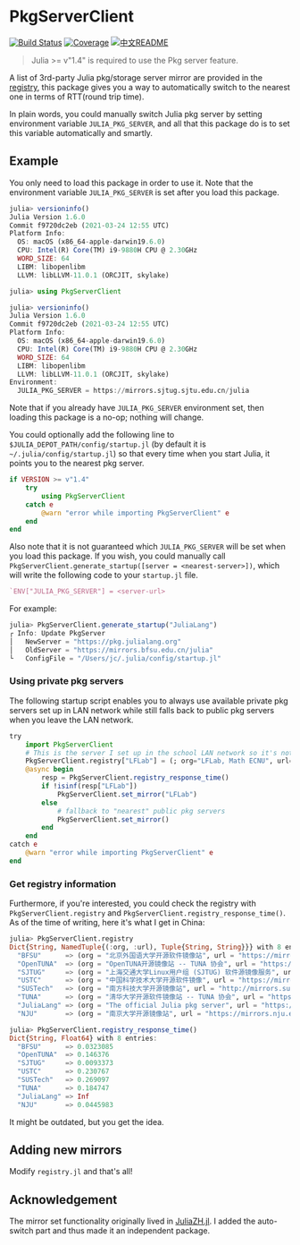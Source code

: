# PkgServerClient

[![Build Status](https://github.com/johnnychen94/PkgServerClient.jl/workflows/CI/badge.svg)](https://github.com/johnnychen94/PkgServerClient.jl/actions)
[![Coverage](https://codecov.io/gh/johnnychen94/PkgServerClient.jl/branch/master/graph/badge.svg)](https://codecov.io/gh/johnnychen94/PkgServerClient.jl)
[![中文README](https://img.shields.io/badge/README-%E4%B8%AD%E6%96%87-blue)](README_zh.md)

> Julia >= v"1.4" is required to use the Pkg server feature.

A list of 3rd-party Julia pkg/storage server mirror are provided in the [registry](src/registry.jl),
this package gives you a way to automatically switch to the nearest one in terms of RTT(round trip time).

In plain words, you could manually switch Julia pkg server by setting environment variable
`JULIA_PKG_SERVER`, and all that this package do is to set this variable automatically and smartly.

## Example

You only need to load this package in order to use it. Note that the environment variable `JULIA_PKG_SERVER`
is set after you load this package.

```julia
julia> versioninfo()
Julia Version 1.6.0
Commit f9720dc2eb (2021-03-24 12:55 UTC)
Platform Info:
  OS: macOS (x86_64-apple-darwin19.6.0)
  CPU: Intel(R) Core(TM) i9-9880H CPU @ 2.30GHz
  WORD_SIZE: 64
  LIBM: libopenlibm
  LLVM: libLLVM-11.0.1 (ORCJIT, skylake)

julia> using PkgServerClient

julia> versioninfo()
Julia Version 1.6.0
Commit f9720dc2eb (2021-03-24 12:55 UTC)
Platform Info:
  OS: macOS (x86_64-apple-darwin19.6.0)
  CPU: Intel(R) Core(TM) i9-9880H CPU @ 2.30GHz
  WORD_SIZE: 64
  LIBM: libopenlibm
  LLVM: libLLVM-11.0.1 (ORCJIT, skylake)
Environment:
  JULIA_PKG_SERVER = https://mirrors.sjtug.sjtu.edu.cn/julia
```

Note that if you already have `JULIA_PKG_SERVER` environment set, then loading this package is a
no-op; nothing will change.

You could optionally add the following line to `$JULIA_DEPOT_PATH/config/startup.jl` (by default it
is `~/.julia/config/startup.jl`) so that every time when you start Julia, it points you to the
nearest pkg server.

```julia
if VERSION >= v"1.4"
    try
        using PkgServerClient
    catch e
        @warn "error while importing PkgServerClient" e
    end
end
```

Also note that it is not guaranteed which `JULIA_PKG_SERVER` will be set when you load this package.
If you wish, you could manually call `PkgServerClient.generate_startup([server = <nearest-server>])`,
which will write the following code to your `startup.jl` file.

```julia
`ENV["JULIA_PKG_SERVER"] = <server-url>
```

For example:

```julia
julia> PkgServerClient.generate_startup("JuliaLang")
┌ Info: Update PkgServer
│   NewServer = "https://pkg.julialang.org"
│   OldServer = "https://mirrors.bfsu.edu.cn/julia"
└   ConfigFile = "/Users/jc/.julia/config/startup.jl"
```

### Using private pkg servers

The following startup script enables you to always use available private pkg servers set up in LAN
network while still falls back to public pkg servers when you leave the LAN network.

```julia
try
    import PkgServerClient
    # This is the server I set up in the school LAN network so it's not reachable outside
    PkgServerClient.registry["LFLab"] = (; org="LFLab, Math ECNU", url="https://mirrors.lflab.cn/julia")
    @async begin
        resp = PkgServerClient.registry_response_time()
        if !isinf(resp["LFLab"])
            PkgServerClient.set_mirror("LFLab")
        else
            # fallback to "nearest" public pkg servers
            PkgServerClient.set_mirror()
        end
    end
catch e
    @warn "error while importing PkgServerClient" e
end
```

### Get registry information

Furthermore, if you're interested, you could check the registry with `PkgServerClient.registry` and
`PkgServerClient.registry_response_time()`. As of the time of writing, here it's what I get in China:


```julia
julia> PkgServerClient.registry
Dict{String, NamedTuple{(:org, :url), Tuple{String, String}}} with 8 entries:
  "BFSU"      => (org = "北京外国语大学开源软件镜像站", url = "https://mirrors.bfsu.edu.cn/julia")
  "OpenTUNA"  => (org = "OpenTUNA开源镜像站 -- TUNA 协会", url = "https://opentuna.cn/julia")
  "SJTUG"     => (org = "上海交通大学Linux用户组 (SJTUG) 软件源镜像服务", url = "https://mirrors.sjtug.sjtu.edu.cn/julia")
  "USTC"      => (org = "中国科学技术大学开源软件镜像", url = "https://mirrors.ustc.edu.cn/julia")
  "SUSTech"   => (org = "南方科技大学开源镜像站", url = "http://mirrors.sustech.edu.cn/julia")
  "TUNA"      => (org = "清华大学开源软件镜像站 -- TUNA 协会", url = "https://mirrors.tuna.tsinghua.edu.cn/julia")
  "JuliaLang" => (org = "The official Julia pkg server", url = "https://pkg.julialang.org")
  "NJU"       => (org = "南京大学开源镜像站", url = "https://mirrors.nju.edu.cn/julia")

julia> PkgServerClient.registry_response_time()
Dict{String, Float64} with 8 entries:
  "BFSU"      => 0.0323085
  "OpenTUNA"  => 0.146376
  "SJTUG"     => 0.0093373
  "USTC"      => 0.230767
  "SUSTech"   => 0.269097
  "TUNA"      => 0.184747
  "JuliaLang" => Inf
  "NJU"       => 0.0445983
```

It might be outdated, but you get the idea.

## Adding new mirrors

Modify `registry.jl` and that's all!

## Acknowledgement

The mirror set functionality originally lived in [JuliaZH.jl](https://github.com/JuliaCN/JuliaZH.jl).
I added the auto-switch part and thus made it an independent package.
